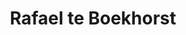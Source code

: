 ---
author_slug: boekhorstb1
title: Rafael te Boekhorst
layout: community
lastname: Boekhorst
firstname: Rafael
role: Junior Software Developer
company: B1 Systems GmbH
companylink: https://osism.tech/
github: https://github.com/boekhorstb1
matrix: https://matrix.to/#/@boekhorstb1:matrix.org
mail: boekhorstb1@b1-systems.de
avatar: rboekhorst.jpg
bio: |
  Rafael is a Junior Software Developer with an interest in Software Development, Linux, OpenStack and its surrounding ecosystem.
---